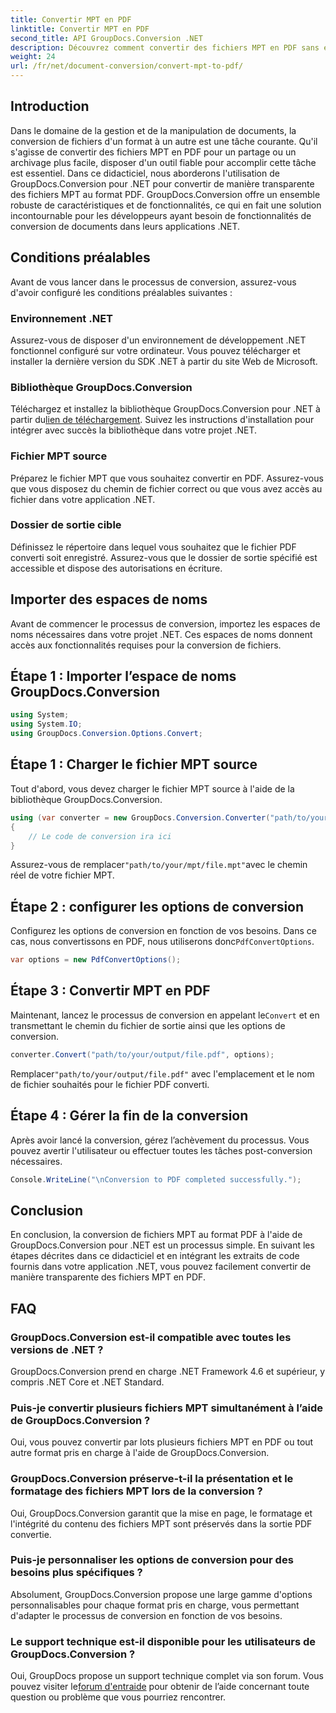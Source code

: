 ```yaml
---
title: Convertir MPT en PDF
linktitle: Convertir MPT en PDF
second_title: API GroupDocs.Conversion .NET
description: Découvrez comment convertir des fichiers MPT en PDF sans effort à l'aide de GroupDocs.Conversion pour .NET. Suivez nos étapes étape par étape pour une intégration et une gestion efficace des documents.
weight: 24
url: /fr/net/document-conversion/convert-mpt-to-pdf/
---
```

## Introduction
Dans le domaine de la gestion et de la manipulation de documents, la conversion de fichiers d'un format à un autre est une tâche courante. Qu'il s'agisse de convertir des fichiers MPT en PDF pour un partage ou un archivage plus facile, disposer d'un outil fiable pour accomplir cette tâche est essentiel. Dans ce didacticiel, nous aborderons l'utilisation de GroupDocs.Conversion pour .NET pour convertir de manière transparente des fichiers MPT au format PDF. GroupDocs.Conversion offre un ensemble robuste de caractéristiques et de fonctionnalités, ce qui en fait une solution incontournable pour les développeurs ayant besoin de fonctionnalités de conversion de documents dans leurs applications .NET.
## Conditions préalables
Avant de vous lancer dans le processus de conversion, assurez-vous d'avoir configuré les conditions préalables suivantes :
### Environnement .NET
Assurez-vous de disposer d'un environnement de développement .NET fonctionnel configuré sur votre ordinateur. Vous pouvez télécharger et installer la dernière version du SDK .NET à partir du site Web de Microsoft.
### Bibliothèque GroupDocs.Conversion
 Téléchargez et installez la bibliothèque GroupDocs.Conversion pour .NET à partir du[lien de téléchargement](https://releases.groupdocs.com/conversion/net/). Suivez les instructions d'installation pour intégrer avec succès la bibliothèque dans votre projet .NET.
### Fichier MPT source
Préparez le fichier MPT que vous souhaitez convertir en PDF. Assurez-vous que vous disposez du chemin de fichier correct ou que vous avez accès au fichier dans votre application .NET.
### Dossier de sortie cible
Définissez le répertoire dans lequel vous souhaitez que le fichier PDF converti soit enregistré. Assurez-vous que le dossier de sortie spécifié est accessible et dispose des autorisations en écriture.

## Importer des espaces de noms
Avant de commencer le processus de conversion, importez les espaces de noms nécessaires dans votre projet .NET. Ces espaces de noms donnent accès aux fonctionnalités requises pour la conversion de fichiers.
## Étape 1 : Importer l’espace de noms GroupDocs.Conversion
```csharp
using System;
using System.IO;
using GroupDocs.Conversion.Options.Convert;
```
## Étape 1 : Charger le fichier MPT source
Tout d'abord, vous devez charger le fichier MPT source à l'aide de la bibliothèque GroupDocs.Conversion.
```csharp
using (var converter = new GroupDocs.Conversion.Converter("path/to/your/mpt/file.mpt"))
{
    // Le code de conversion ira ici
}
```
 Assurez-vous de remplacer`"path/to/your/mpt/file.mpt"`avec le chemin réel de votre fichier MPT.
## Étape 2 : configurer les options de conversion
 Configurez les options de conversion en fonction de vos besoins. Dans ce cas, nous convertissons en PDF, nous utiliserons donc`PdfConvertOptions`.
```csharp
var options = new PdfConvertOptions();
```
## Étape 3 : Convertir MPT en PDF
 Maintenant, lancez le processus de conversion en appelant le`Convert` et en transmettant le chemin du fichier de sortie ainsi que les options de conversion.
```csharp
converter.Convert("path/to/your/output/file.pdf", options);
```
 Remplacer`"path/to/your/output/file.pdf"` avec l'emplacement et le nom de fichier souhaités pour le fichier PDF converti.
## Étape 4 : Gérer la fin de la conversion
Après avoir lancé la conversion, gérez l’achèvement du processus. Vous pouvez avertir l'utilisateur ou effectuer toutes les tâches post-conversion nécessaires.
```csharp
Console.WriteLine("\nConversion to PDF completed successfully.");
```

## Conclusion
En conclusion, la conversion de fichiers MPT au format PDF à l'aide de GroupDocs.Conversion pour .NET est un processus simple. En suivant les étapes décrites dans ce didacticiel et en intégrant les extraits de code fournis dans votre application .NET, vous pouvez facilement convertir de manière transparente des fichiers MPT en PDF.
## FAQ
### GroupDocs.Conversion est-il compatible avec toutes les versions de .NET ?
GroupDocs.Conversion prend en charge .NET Framework 4.6 et supérieur, y compris .NET Core et .NET Standard.
### Puis-je convertir plusieurs fichiers MPT simultanément à l’aide de GroupDocs.Conversion ?
Oui, vous pouvez convertir par lots plusieurs fichiers MPT en PDF ou tout autre format pris en charge à l'aide de GroupDocs.Conversion.
### GroupDocs.Conversion préserve-t-il la présentation et le formatage des fichiers MPT lors de la conversion ?
Oui, GroupDocs.Conversion garantit que la mise en page, le formatage et l'intégrité du contenu des fichiers MPT sont préservés dans la sortie PDF convertie.
### Puis-je personnaliser les options de conversion pour des besoins plus spécifiques ?
Absolument, GroupDocs.Conversion propose une large gamme d'options personnalisables pour chaque format pris en charge, vous permettant d'adapter le processus de conversion en fonction de vos besoins.
### Le support technique est-il disponible pour les utilisateurs de GroupDocs.Conversion ?
 Oui, GroupDocs propose un support technique complet via son forum. Vous pouvez visiter le[forum d'entraide](https://forum.groupdocs.com/c/conversion/11) pour obtenir de l’aide concernant toute question ou problème que vous pourriez rencontrer.